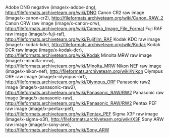 Adobe DNG negative (image/x-adobe-dng), http://fileformats.archiveteam.org/wiki/DNG
Canon CR2 raw image (image/x-canon-cr2), http://fileformats.archiveteam.org/wiki/Canon_RAW_2
Canon CRW raw image (image/x-canon-crw), http://fileformats.archiveteam.org/wiki/Camera_Image_File_Format
Fuji RAF raw image (image/x-fuji-raf), http://fileformats.archiveteam.org/wiki/Fujifilm_RAF
Kodak KDC raw image (image/x-kodak-kdc), http://fileformats.archiveteam.org/wiki/Kodak
Kodak DCR raw image (image/x-kodak-dcr), http://fileformats.archiveteam.org/wiki/Kodak
Minolta MRW raw image (image/x-minolta-mrw), http://fileformats.archiveteam.org/wiki/Minolta_MRW
Nikon NEF raw image (image/x-nikon-nef), http://fileformats.archiveteam.org/wiki/Nikon
Olympus ORF raw image (image/x-olympus-orf), http://fileformats.archiveteam.org/wiki/Olympus_ORF
Panasonic raw2 image (image/x-panasonic-raw2), http://fileformats.archiveteam.org/wiki/Panasonic_RAW/RW2
Panasonic raw image (image/x-panasonic-raw), http://fileformats.archiveteam.org/wiki/Panasonic_RAW/RW2
Pentax PEF raw image (image/x-pentax-pef), http://fileformats.archiveteam.org/wiki/Pentax_PEF
Sigma X3F raw image (image/x-sigma-x3f), http://fileformats.archiveteam.org/wiki/X3F
Sony ARW raw image (image/x-sony-arw), http://fileformats.archiveteam.org/wiki/Sony_ARW
